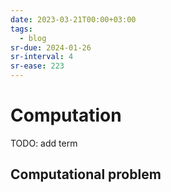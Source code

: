 ```yaml
---
date: 2023-03-21T00:00+03:00
tags:
  - blog
sr-due: 2024-01-26
sr-interval: 4
sr-ease: 223
---
```


# Computation

TODO: add term

## Computational problem
